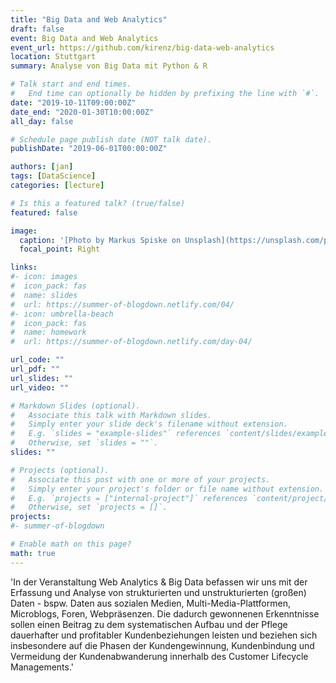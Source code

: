 ```yaml
---
title: "Big Data and Web Analytics"
draft: false
event: Big Data and Web Analytics
event_url: https://github.com/kirenz/big-data-web-analytics
location: Stuttgart
summary: Analyse von Big Data mit Python & R

# Talk start and end times.
#   End time can optionally be hidden by prefixing the line with `#`.
date: "2019-10-11T09:00:00Z"
date_end: "2020-01-30T10:00:00Z"
all_day: false

# Schedule page publish date (NOT talk date).
publishDate: "2019-06-01T00:00:00Z"

authors: [jan]
tags: [DataScience]
categories: [lecture]

# Is this a featured talk? (true/false)
featured: false

image:
  caption: '[Photo by Markus Spiske on Unsplash](https://unsplash.com/photos/qjnAnF0jIGk)'
  focal_point: Right

links:
#- icon: images
#  icon_pack: fas
#  name: slides
#  url: https://summer-of-blogdown.netlify.com/04/
#- icon: umbrella-beach
#  icon_pack: fas
#  name: homework
#  url: https://summer-of-blogdown.netlify.com/day-04/

url_code: ""
url_pdf: ""
url_slides: ""
url_video: ""

# Markdown Slides (optional).
#   Associate this talk with Markdown slides.
#   Simply enter your slide deck's filename without extension.
#   E.g. `slides = "example-slides"` references `content/slides/example-slides.md`.
#   Otherwise, set `slides = ""`.
slides: ""

# Projects (optional).
#   Associate this post with one or more of your projects.
#   Simply enter your project's folder or file name without extension.
#   E.g. `projects = ["internal-project"]` references `content/project/deep-learning/index.md`.
#   Otherwise, set `projects = []`.
projects:
#- summer-of-blogdown

# Enable math on this page?
math: true
---
```


'In der Veranstaltung Web Analytics & Big Data befassen wir uns mit der Erfassung und Analyse von strukturierten und unstrukturierten (großen) Daten - bspw. Daten aus sozialen Medien, Multi-Media-Plattformen, Microblogs, Foren, Webpräsenzen. Die dadurch gewonnenen Erkenntnisse sollen einen Beitrag zu dem systematischen Aufbau und der Pflege dauerhafter und profitabler Kundenbeziehungen leisten und beziehen sich insbesondere auf die Phasen der Kundengewinnung, Kundenbindung und Vermeidung der Kundenabwanderung innerhalb des Customer Lifecycle Managements.'
